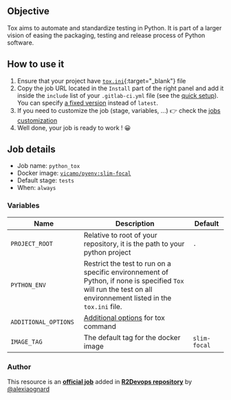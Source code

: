 ## Objective

Tox aims to automate and standardize testing in Python. It is part of a larger vision of easing the packaging, testing and release process of Python software.

## How to use it

1. Ensure that your project have
   [`tox.ini`](https://tox.wiki/en/latest/){:target="_blank"} 
   file
1. Copy the job URL located in the `Install` part of the right panel and add it inside the `include` list of your `.gitlab-ci.yml` file (see the [quick setup](/use-the-hub/#quick-setup)). You can specify [a fixed version](#changelog) instead of `latest`.
1. If you need to customize the job (stage, variables, ...) 👉 check the [jobs
   customization](/use-the-hub/#jobs-customization)
1. Well done, your job is ready to work ! 😀

## Job details

* Job name: `python_tox`
* Docker image:
[`vicamo/pyenv:slim-focal`](https://hub.docker.com/r/vicamo/pyenv)
* Default stage: `tests`
* When: `always`

### Variables

| Name | Description | Default |
| ---- | ----------- | ------- |
| `PROJECT_ROOT` <img width=100/> | Relative to root of your repository, it is the path to your python project <img width=175/>| `.` <img width=100/>|
| `PYTHON_ENV` | Restrict the test to run on a specific environnement of Python, if none is specified `Tox` will run the test on all environnement listed in the `tox.ini` file. | ` ` |
| `ADDITIONAL_OPTIONS` | [Additional options](https://tox.wiki/en/latest/config.html?result-json#tox) for tox command | ` ` |
| `IMAGE_TAG` | The default tag for the docker image | `slim-focal`  |



### Author
This resource is an **[official job](https://docs.r2devops.io/faq-labels/)** added in [**R2Devops repository**](https://gitlab.com/r2devops/hub) by [@alexiaognard](https://gitlab.com/alexiaognard)